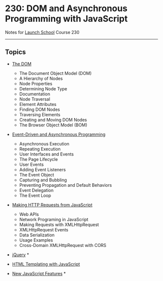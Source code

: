 # 230: DOM and Asynchronous Programming with JavaScript

Notes for [Launch School](https://launchschool.com/) Course 230

--------

## Topics

  * [The DOM](the_DOM.md)
    * The Document Object Model (DOM)
    * A Hierarchy of Nodes
    * Node Properties
    * Determining Node Type
    * Documentation
    * Node Traversal
    * Element Attributes
    * Finding DOM Nodes
    * Traversing Elements
    * Creating and Moving DOM Nodes
    * The Browser Object Model (BOM)

  * [Event-Driven and Asynchronous Programming](event_driven_and_async_programming.md)
    * Asynchronous Execution
    * Repeating Execution
    * User Interfaces and Events
    * The Page Lifecycle
    * User Events
    * Adding Event Listeners
    * The Event Object
    * Capturing and Bubbling
    * Preventing Propagation and Default Behaviors
    * Event Delegation
    * The Event Loop

  * [Making HTTP Requests from JavaScript](making_HTTP_requests_from_JS.md)
    * Web APIs
    * Network Programing in JavaScript
    * Making Requests with XMLHttpRequest
    * XMLHttpRequest Events
    * Data Serialization
    * Usage Examples
    * Cross-Domain XMLHttpRequest with CORS

  * [jQuery](jQuery.md)
    * 

  * [HTML Templating with JavaScript](html_templating_with_JS.md)

  * [New JavaScript Features](new_JS_features.md)
    *
